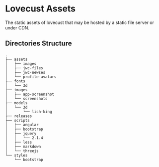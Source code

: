 # Lovecust Assets

<!-- > 2018-01-13T10:59:27+0800 -->

<!-- Titles: *Lovecust Assets*. -->

The static assets of lovecust that may be hosted by a static file server or under CDN.

## Directories Structure

```text
.
├── assets
│   ├── images
│   ├── jwc-files
│   ├── jwc-newses
│   └── profile-avatars
├── fonts
│   └── 3d
├── images
│   ├── app-screenshot
│   └── screenshots
├── models
│   └── 3d
│       └── lich-king
├── releases
├── scripts
│   ├── angular
│   ├── bootstrap
│   ├── jquery
│   │   └── 2.1.4
│   ├── less
│   ├── markdown
│   └── threejs
└── styles
    └── bootstrap
```

